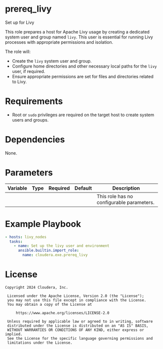 # prereq_livy

Set up for Livy

This role prepares a host for Apache Livy usage by creating a dedicated system user and group named `livy`. This user is essential for running Livy processes with appropriate permissions and isolation.

The role will:
- Create the `livy` system user and group.
- Configure home directories and other necessary local paths for the `livy` user, if required.
- Ensure appropriate permissions are set for files and directories related to Livy.

# Requirements

- Root or `sudo` privileges are required on the target host to create system users and groups.

# Dependencies

None.

# Parameters

| Variable | Type | Required | Default | Description |
| --- | --- | --- | --- | --- |
| | | | | This role has no configurable parameters. |

# Example Playbook

```yaml
- hosts: livy_nodes
  tasks:
    - name: Set up the livy user and environment
      ansible.builtin.import_role:
        name: cloudera.exe.prereq_livy
```

# License

```
Copyright 2024 Cloudera, Inc.

 Licensed under the Apache License, Version 2.0 (the "License");
 you may not use this file except in compliance with the License.
 You may obtain a copy of the License at

     https://www.apache.org/licenses/LICENSE-2.0

 Unless required by applicable law or agreed to in writing, software
 distributed under the License is distributed on an "AS IS" BASIS,
 WITHOUT WARRANTIES OR CONDITIONS OF ANY KIND, either express or implied.
 See the License for the specific language governing permissions and
 limitations under the License.
```
